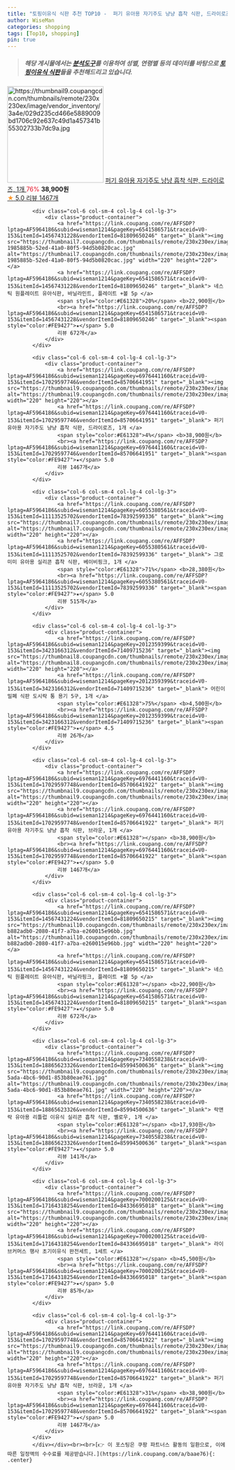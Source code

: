 ```yaml
---
title: "토핑이유식 식판 추천 TOP10 -  퍼기 유아용 자기주도 냥냥 흡착 식판, 드라이로즈, 1개 "
author: WiseMan
categories: shopping
tags: [Top10, shopping]
pin: true
---
```


> ##### 해당 게시물에서는 [**분석도구**](https://itemscout.io/)를 이용하여 **성별**, **연령별** 등의 데이터를 바탕으로 [**토핑이유식 식판**](https://link.coupang.com/a/baae76)들을 추천해드리고 있습니다.
<div class="container"><div class="row">
            <div class="col-6 col-sm-4 col-lg-4 col-lg-3">
                <div class="product-container">
                    <a href="https://link.coupang.com/re/AFFSDP?lptag=AF5964186&subid=wiseman1214&pageKey=6976441160&traceid=V0-153&itemId=17029597746&vendorItemId=85706641951" target="_blank"><img src="https://thumbnail9.coupangcdn.com/thumbnails/remote/230x230ex/image/vendor_inventory/3a4e/029d235cd466e5889009bd1706c92e637c49d1a457341b55302733b7dc9a.jpg" alt="https://thumbnail9.coupangcdn.com/thumbnails/remote/230x230ex/image/vendor_inventory/3a4e/029d235cd466e5889009bd1706c92e637c49d1a457341b55302733b7dc9a.jpg" width="220" height="220"></a>
                    <a href="https://link.coupang.com/re/AFFSDP?lptag=AF5964186&subid=wiseman1214&pageKey=6976441160&traceid=V0-153&itemId=17029597746&vendorItemId=85706641951" target="_blank"> 퍼기 유아용 자기주도 냥냥 흡착 식판, 드라이로즈, 1개 </a>
                    <span style="color:#E61328">76%</span> <b>38,900원</b>
                    <br><a href="https://link.coupang.com/re/AFFSDP?lptag=AF5964186&subid=wiseman1214&pageKey=6976441160&traceid=V0-153&itemId=17029597746&vendorItemId=85706641951" target="_blank"><span style="color:#FE9427">★</span> 5.0
                    리뷰 1467개</a>
                </div>
            </div>
            
            <div class="col-6 col-sm-4 col-lg-4 col-lg-3">
                <div class="product-container">
                    <a href="https://link.coupang.com/re/AFFSDP?lptag=AF5964186&subid=wiseman1214&pageKey=6541586571&traceid=V0-153&itemId=14567431228&vendorItemId=81809650246" target="_blank"><img src="https://thumbnail7.coupangcdn.com/thumbnails/remote/230x230ex/image/retail/images/2387448733805225-1985885b-52ed-41a0-80f5-94d5b0820cac.jpg" alt="https://thumbnail7.coupangcdn.com/thumbnails/remote/230x230ex/image/retail/images/2387448733805225-1985885b-52ed-41a0-80f5-94d5b0820cac.jpg" width="220" height="220"></a>
                    <a href="https://link.coupang.com/re/AFFSDP?lptag=AF5964186&subid=wiseman1214&pageKey=6541586571&traceid=V0-153&itemId=14567431228&vendorItemId=81809650246" target="_blank"> 네스틱 원플레이트 유아식판, 바닐라민트, 플레이트 +볼 5p </a>
                    <span style="color:#E61328">20%</span> <b>22,900원</b>
                    <br><a href="https://link.coupang.com/re/AFFSDP?lptag=AF5964186&subid=wiseman1214&pageKey=6541586571&traceid=V0-153&itemId=14567431228&vendorItemId=81809650246" target="_blank"><span style="color:#FE9427">★</span> 5.0
                    리뷰 672개</a>
                </div>
            </div>
            
            <div class="col-6 col-sm-4 col-lg-4 col-lg-3">
                <div class="product-container">
                    <a href="https://link.coupang.com/re/AFFSDP?lptag=AF5964186&subid=wiseman1214&pageKey=6976441160&traceid=V0-153&itemId=17029597746&vendorItemId=85706641951" target="_blank"><img src="https://thumbnail9.coupangcdn.com/thumbnails/remote/230x230ex/image/vendor_inventory/3a4e/029d235cd466e5889009bd1706c92e637c49d1a457341b55302733b7dc9a.jpg" alt="https://thumbnail9.coupangcdn.com/thumbnails/remote/230x230ex/image/vendor_inventory/3a4e/029d235cd466e5889009bd1706c92e637c49d1a457341b55302733b7dc9a.jpg" width="220" height="220"></a>
                    <a href="https://link.coupang.com/re/AFFSDP?lptag=AF5964186&subid=wiseman1214&pageKey=6976441160&traceid=V0-153&itemId=17029597746&vendorItemId=85706641951" target="_blank"> 퍼기 유아용 자기주도 냥냥 흡착 식판, 드라이로즈, 1개 </a>
                    <span style="color:#E61328">4%</span> <b>38,900원</b>
                    <br><a href="https://link.coupang.com/re/AFFSDP?lptag=AF5964186&subid=wiseman1214&pageKey=6976441160&traceid=V0-153&itemId=17029597746&vendorItemId=85706641951" target="_blank"><span style="color:#FE9427">★</span> 5.0
                    리뷰 1467개</a>
                </div>
            </div>
            
            <div class="col-6 col-sm-4 col-lg-4 col-lg-3">
                <div class="product-container">
                    <a href="https://link.coupang.com/re/AFFSDP?lptag=AF5964186&subid=wiseman1214&pageKey=6055380561&traceid=V0-153&itemId=11113525702&vendorItemId=78392599336" target="_blank"><img src="https://thumbnail7.coupangcdn.com/thumbnails/remote/230x230ex/image/rs_quotation_api/d6taithv/87b6452afd8e496da2a2947a82a2e7c9.jpg" alt="https://thumbnail7.coupangcdn.com/thumbnails/remote/230x230ex/image/rs_quotation_api/d6taithv/87b6452afd8e496da2a2947a82a2e7c9.jpg" width="220" height="220"></a>
                    <a href="https://link.coupang.com/re/AFFSDP?lptag=AF5964186&subid=wiseman1214&pageKey=6055380561&traceid=V0-153&itemId=11113525702&vendorItemId=78392599336" target="_blank"> 그로미미 유아용 실리콘 흡착 식판, 베이비핑크, 1개 </a>
                    <span style="color:#E61328">71%</span> <b>28,380원</b>
                    <br><a href="https://link.coupang.com/re/AFFSDP?lptag=AF5964186&subid=wiseman1214&pageKey=6055380561&traceid=V0-153&itemId=11113525702&vendorItemId=78392599336" target="_blank"><span style="color:#FE9427">★</span> 5.0
                    리뷰 515개</a>
                </div>
            </div>
            
            <div class="col-6 col-sm-4 col-lg-4 col-lg-3">
                <div class="product-container">
                    <a href="https://link.coupang.com/re/AFFSDP?lptag=AF5964186&subid=wiseman1214&pageKey=2012359399&traceid=V0-153&itemId=3423166312&vendorItemId=71409715236" target="_blank"><img src="https://thumbnail8.coupangcdn.com/thumbnails/remote/230x230ex/image/vendor_inventory/cf88/230dd1b8558403b04c66954098d4834d261b77f4fb0e37987ddb176f6a74.jpg" alt="https://thumbnail8.coupangcdn.com/thumbnails/remote/230x230ex/image/vendor_inventory/cf88/230dd1b8558403b04c66954098d4834d261b77f4fb0e37987ddb176f6a74.jpg" width="220" height="220"></a>
                    <a href="https://link.coupang.com/re/AFFSDP?lptag=AF5964186&subid=wiseman1214&pageKey=2012359399&traceid=V0-153&itemId=3423166312&vendorItemId=71409715236" target="_blank"> 어린이 밀폐 식판 도시락 통 용기 5구, 1개 </a>
                    <span style="color:#E61328">75%</span> <b>4,500원</b>
                    <br><a href="https://link.coupang.com/re/AFFSDP?lptag=AF5964186&subid=wiseman1214&pageKey=2012359399&traceid=V0-153&itemId=3423166312&vendorItemId=71409715236" target="_blank"><span style="color:#FE9427">★</span> 4.5
                    리뷰 26개</a>
                </div>
            </div>
            
            <div class="col-6 col-sm-4 col-lg-4 col-lg-3">
                <div class="product-container">
                    <a href="https://link.coupang.com/re/AFFSDP?lptag=AF5964186&subid=wiseman1214&pageKey=6976441160&traceid=V0-153&itemId=17029597748&vendorItemId=85706641922" target="_blank"><img src="https://thumbnail9.coupangcdn.com/thumbnails/remote/230x230ex/image/vendor_inventory/37dd/645206c06d8c7cce1a2d6bfb05eaf7d2d5e0f407aa0d470ce84c0029bd11.jpg" alt="https://thumbnail9.coupangcdn.com/thumbnails/remote/230x230ex/image/vendor_inventory/37dd/645206c06d8c7cce1a2d6bfb05eaf7d2d5e0f407aa0d470ce84c0029bd11.jpg" width="220" height="220"></a>
                    <a href="https://link.coupang.com/re/AFFSDP?lptag=AF5964186&subid=wiseman1214&pageKey=6976441160&traceid=V0-153&itemId=17029597748&vendorItemId=85706641922" target="_blank"> 퍼기 유아용 자기주도 냥냥 흡착 식판, 브라운, 1개 </a>
                    <span style="color:#E61328"></span> <b>38,900원</b>
                    <br><a href="https://link.coupang.com/re/AFFSDP?lptag=AF5964186&subid=wiseman1214&pageKey=6976441160&traceid=V0-153&itemId=17029597748&vendorItemId=85706641922" target="_blank"><span style="color:#FE9427">★</span> 5.0
                    리뷰 1467개</a>
                </div>
            </div>
            
            <div class="col-6 col-sm-4 col-lg-4 col-lg-3">
                <div class="product-container">
                    <a href="https://link.coupang.com/re/AFFSDP?lptag=AF5964186&subid=wiseman1214&pageKey=6541586571&traceid=V0-153&itemId=14567431224&vendorItemId=81809650215" target="_blank"><img src="https://thumbnail10.coupangcdn.com/thumbnails/remote/230x230ex/image/retail/images/2636848488666095-b882adb0-2080-41f7-a7ba-e260015e96bb.jpg" alt="https://thumbnail10.coupangcdn.com/thumbnails/remote/230x230ex/image/retail/images/2636848488666095-b882adb0-2080-41f7-a7ba-e260015e96bb.jpg" width="220" height="220"></a>
                    <a href="https://link.coupang.com/re/AFFSDP?lptag=AF5964186&subid=wiseman1214&pageKey=6541586571&traceid=V0-153&itemId=14567431224&vendorItemId=81809650215" target="_blank"> 네스틱 원플레이트 유아식판, 바닐라핑크, 플레이트 +볼 5p </a>
                    <span style="color:#E61328"></span> <b>22,900원</b>
                    <br><a href="https://link.coupang.com/re/AFFSDP?lptag=AF5964186&subid=wiseman1214&pageKey=6541586571&traceid=V0-153&itemId=14567431224&vendorItemId=81809650215" target="_blank"><span style="color:#FE9427">★</span> 5.0
                    리뷰 672개</a>
                </div>
            </div>
            
            <div class="col-6 col-sm-4 col-lg-4 col-lg-3">
                <div class="product-container">
                    <a href="https://link.coupang.com/re/AFFSDP?lptag=AF5964186&subid=wiseman1214&pageKey=7340558238&traceid=V0-153&itemId=18865623326&vendorItemId=85994500636" target="_blank"><img src="https://thumbnail9.coupangcdn.com/thumbnails/remote/230x230ex/image/retail/images/2023/05/17/16/0/e329e285-5ada-4bc6-90d1-853b80eae761.jpg" alt="https://thumbnail9.coupangcdn.com/thumbnails/remote/230x230ex/image/retail/images/2023/05/17/16/0/e329e285-5ada-4bc6-90d1-853b80eae761.jpg" width="220" height="220"></a>
                    <a href="https://link.coupang.com/re/AFFSDP?lptag=AF5964186&subid=wiseman1214&pageKey=7340558238&traceid=V0-153&itemId=18865623326&vendorItemId=85994500636" target="_blank"> 락앤락 유아용 리틀럽 이유식 실리콘 흡착 식판, 옐로우, 1개 </a>
                    <span style="color:#E61328"></span> <b>17,930원</b>
                    <br><a href="https://link.coupang.com/re/AFFSDP?lptag=AF5964186&subid=wiseman1214&pageKey=7340558238&traceid=V0-153&itemId=18865623326&vendorItemId=85994500636" target="_blank"><span style="color:#FE9427">★</span> 5.0
                    리뷰 141개</a>
                </div>
            </div>
            
            <div class="col-6 col-sm-4 col-lg-4 col-lg-3">
                <div class="product-container">
                    <a href="https://link.coupang.com/re/AFFSDP?lptag=AF5964186&subid=wiseman1214&pageKey=7000200125&traceid=V0-153&itemId=17164318254&vendorItemId=84336695018" target="_blank"><img src="https://thumbnail9.coupangcdn.com/thumbnails/remote/230x230ex/image/vendor_inventory/ba66/34e0de318a4eb1acf20597c1cbbd06482bf4545c4d7ef877e3455c057220.jpg" alt="https://thumbnail9.coupangcdn.com/thumbnails/remote/230x230ex/image/vendor_inventory/ba66/34e0de318a4eb1acf20597c1cbbd06482bf4545c4d7ef877e3455c057220.jpg" width="220" height="220"></a>
                    <a href="https://link.coupang.com/re/AFFSDP?lptag=AF5964186&subid=wiseman1214&pageKey=7000200125&traceid=V0-153&itemId=17164318254&vendorItemId=84336695018" target="_blank"> 라이브커머스 행사 초기이유식 완전세트, 1세트 </a>
                    <span style="color:#E61328"></span> <b>45,500원</b>
                    <br><a href="https://link.coupang.com/re/AFFSDP?lptag=AF5964186&subid=wiseman1214&pageKey=7000200125&traceid=V0-153&itemId=17164318254&vendorItemId=84336695018" target="_blank"><span style="color:#FE9427">★</span> 5.0
                    리뷰 85개</a>
                </div>
            </div>
            
            <div class="col-6 col-sm-4 col-lg-4 col-lg-3">
                <div class="product-container">
                    <a href="https://link.coupang.com/re/AFFSDP?lptag=AF5964186&subid=wiseman1214&pageKey=6976441160&traceid=V0-153&itemId=17029597748&vendorItemId=85706641922" target="_blank"><img src="https://thumbnail9.coupangcdn.com/thumbnails/remote/230x230ex/image/vendor_inventory/37dd/645206c06d8c7cce1a2d6bfb05eaf7d2d5e0f407aa0d470ce84c0029bd11.jpg" alt="https://thumbnail9.coupangcdn.com/thumbnails/remote/230x230ex/image/vendor_inventory/37dd/645206c06d8c7cce1a2d6bfb05eaf7d2d5e0f407aa0d470ce84c0029bd11.jpg" width="220" height="220"></a>
                    <a href="https://link.coupang.com/re/AFFSDP?lptag=AF5964186&subid=wiseman1214&pageKey=6976441160&traceid=V0-153&itemId=17029597748&vendorItemId=85706641922" target="_blank"> 퍼기 유아용 자기주도 냥냥 흡착 식판, 브라운, 1개 </a>
                    <span style="color:#E61328">31%</span> <b>38,900원</b>
                    <br><a href="https://link.coupang.com/re/AFFSDP?lptag=AF5964186&subid=wiseman1214&pageKey=6976441160&traceid=V0-153&itemId=17029597748&vendorItemId=85706641922" target="_blank"><span style="color:#FE9427">★</span> 5.0
                    리뷰 1467개</a>
                </div>
            </div>
            </div></div><br><br>[👉 이 포스팅은 쿠팡 파트너스 활동의 일환으로, 이에 따른 일정액의 수수료를 제공받습니다.](https://link.coupang.com/a/baae76){: .center}